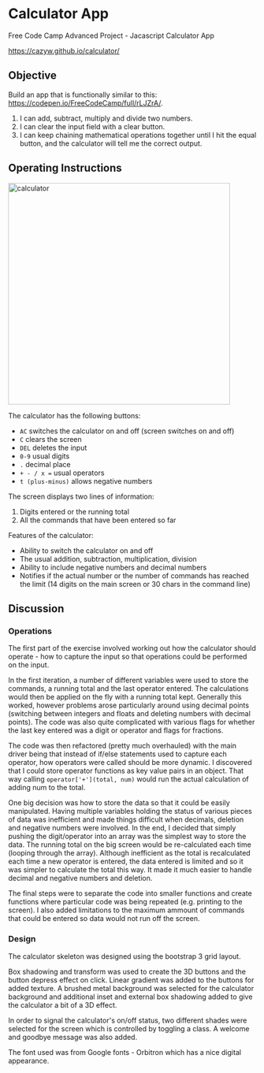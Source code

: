 # Calculator App
Free Code Camp Advanced Project - Jacascript Calculator App

https://cazyw.github.io/calculator/

## Objective

Build an app that is functionally similar to this: https://codepen.io/FreeCodeCamp/full/rLJZrA/.

1. I can add, subtract, multiply and divide two numbers.
2. I can clear the input field with a clear button.
3. I can keep chaining mathematical operations together until I hit the equal button, and the calculator will tell me the correct output.

## Operating Instructions

<img src="https://cazyw.github.io/img/js-calculator.jpg" width="450" alt="calculator">


The calculator has the following buttons:
* `AC` switches the calculator on and off (screen switches on and off)
* `C` clears the screen
* `DEL` deletes the input
* `0-9` usual digits
* `.` decimal place
* `+ - / x =` usual operators
* `t (plus-minus)` allows negative numbers

The screen displays two lines of information:

1. Digits entered or the running total
2. All the commands that have been entered so far

Features of the calculator:

* Ability to switch the calculator on and off
* The usual addition, subtraction, multiplication, division 
* Ability to include negative numbers and decimal numbers
* Notifies if the actual number or the number of commands has reached the limit (14 digits on the main screen or 30 chars in the command line)

## Discussion

### Operations

The first part of the exercise involved working out how the calculator should operate - how to capture the input so that operations could be performed on the input. 

In the first iteration, a number of different variables were used to store the commands, a running total and the last operator entered. The calculations would then be applied on the fly with a running total kept. Generally this worked, however problems arose particularly around using decimal points (switching between integers and floats and deleting numbers with decimal points). The code was also quite complicated with various flags for whether the last key entered was a digit or operator and flags for fractions.

The code was then refactored (pretty much overhauled) with the main driver  being that instead of if/else statements used to capture each operator, how operators were called should be more dynamic. I discovered that I could store operator functions as key value pairs in an object. That way calling `operator['+'](total, num)` would run the actual calculation of adding num to the total.

One big decision was how to store the data so that it could be easily manipulated. Having multiple variables holding the status of various pieces of data was inefficient and made things difficult when decimals, deletion and negative numbers were involved. In the end, I decided that simply pushing the digit/operator into an array was the simplest way to store the data. The running total on the big screen would be re-calculated each time (looping through the array). Although inefficient as the total is recalculated each time a new operator is entered, the data entered is limited and so it was simpler to calculate the total this way. It made it much easier to handle decimal and negative numbers and deletion.

The final steps were to separate the code into smaller functions and create functions where particular code was being repeated (e.g. printing to the screen). I also added limitations to the maximum ammount of commands that could be entered so data would not run off the screen.

### Design

The calculator skeleton was designed using the bootstrap 3 grid layout.

Box shadowing and transform was used to create the 3D buttons and the button depress effect on click. Linear gradient was added to the buttons for added texture. A brushed metal background was selected for the calculator background and additional inset and external box shadowing added to give the calculator a bit of a 3D effect.

In order to signal the calculator's on/off status, two different shades were selected for the screen which is controlled by toggling a class. A welcome and goodbye message was also added.

The font used was from Google fonts - Orbitron which has a nice digital appearance.


